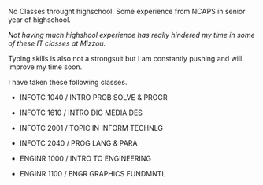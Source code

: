 No Classes throught highschool. Some experience from NCAPS in senior year of highschool.

_Not having much highshool experience has really hindered my time in some of these IT classes at Mizzou._

Typing skills is also not a strongsuit but I am constantly pushing and will improve my time soon. 

I have taken these following classes.

- INFOTC 1040 / INTRO PROB SOLVE & PROGR

- INFOTC 1610 / INTRO DIG MEDIA DES

- INFOTC 2001 / TOPIC IN INFORM TECHNLG

- INFOTC 2040 / PROG LANG & PARA

- ENGINR 1000 / INTRO TO ENGINEERING

- ENGINR 1100 / ENGR GRAPHICS FUNDMNTL

